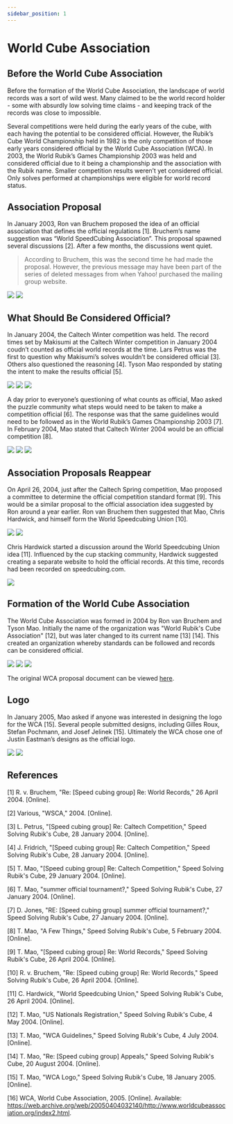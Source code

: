 ```yaml
---
sidebar_position: 1
---
```


# World Cube Association

## Before the World Cube Association

Before the formation of the World Cube Association, the landscape of world records was a sort of wild west. Many claimed to be the world record holder - some with absurdly low solving time claims - and keeping track of the records was close to impossible.

Several competitions were held during the early years of the cube, with each having the potential to be considered official. However, the Rubik’s Cube World Championship held in 1982 is the only competition of those early years considered official by the World Cube Association (WCA). In 2003, the World Rubik’s Games Championship 2003 was held and considered official due to it being a championship and the association with the Rubik name. Smaller competition results weren’t yet considered official. Only solves performed at championships were eligible for world record status.

## Association Proposal

In January 2003, Ron van Bruchem proposed the idea of an official association that defines the official regulations [1]. Bruchem’s name suggestion was “World SpeedCubing Association”. This proposal spawned several discussions [2]. After a few months, the discussions went quiet.

> According to Bruchem, this was the second time he had made the proposal. However, the previous message may have been part of the series of deleted messages from when Yahoo! purchased the mailing group website.

![](img/WCA/Bruchem2.png)
![](img/WCA/WSCA.png)

## What Should Be Considered Official?

In January 2004, the Caltech Winter competition was held. The record times set by Makisumi at the Caltech Winter competition in January 2004 coudn’t counted as official world records at the time. Lars Petrus was the first to question why Makisumi’s solves wouldn’t be considered official [3]. Others also questioned the reasoning [4]. Tyson Mao responded by stating the intent to make the results official [5].

![](img/WCA/Petrus1.png)
![](img/WCA/Fridrich1.png)
![](img/WCA/Mao4.png)

A day prior to everyone’s questioning of what counts as official, Mao asked the puzzle community what steps would need to be taken to make a competition official [6]. The response was that the same guidelines would need to be followed as in the World Rubik’s Games Championship 2003 [7]. In February 2004, Mao stated that Caltech Winter 2004 would be an official competition [8].

![](img/WCA/Mao5.png)
![](img/WCA/Jones1.png)
![](img/WCA/Mao6.png)

## Association Proposals Reappear

On April 26, 2004, just after the Caltech Spring competition, Mao proposed a committee to determine the official competition standard format [9]. This would be a similar proposal to the official association idea suggested by Ron around a year earlier. Ron van Bruchem then suggested that Mao, Chris Hardwick, and himself form the World Speedcubing Union [10].

![](img/WCA/Mao7.png)
![](img/WCA/Bruchem1.png)

Chris Hardwick started a discussion around the World Speedcubing Union idea [11]. Influenced by the cup stacking community, Hardwick suggested creating a separate website to hold the official records. At this time, records had been recorded on speedcubing.com.

![](img/WCA/Hardwick1.png)

## Formation of the World Cube Association

The World Cube Association was formed in 2004 by Ron van Bruchem and Tyson Mao. Initially the name of the organization was "World Rubik's Cube Association" [12], but was later changed to its current name [13] [14]. This created an organization whereby standards can be followed and records can be considered official.

![](img/WCA/Mao1.png)
![](img/WCA/Mao2.png)
![](img/WCA/Mao3.png)

The original WCA proposal document can be viewed <a href="/archive/wca.htm">here</a>.

## Logo

In January 2005, Mao asked if anyone was interested in designing the logo for the WCA [15]. Several people submitted designs, including Gilles Roux, Stefan Pochmann, and Josef Jelinek [15]. Ultimately the WCA chose one of Justin Eastman’s designs as the official logo.

![](img/WCA/Logo1.png)
![](img/WCA/Logo2.gif)

## References

[1] R. v. Bruchem, "Re: [Speed cubing group] Re: World Records," 26 April 2004. [Online]. 

[2] Various, "WSCA," 2004. [Online]. 

[3] L. Petrus, "[Speed cubing group] Re: Caltech Competition," Speed Solving Rubik's Cube, 28 January 2004. [Online]. 

[4] J. Fridrich, "[Speed cubing group] Re: Caltech Competition," Speed Solving Rubik's Cube, 28 January 2004. [Online]. 

[5] T. Mao, "[Speed cubing group] Re: Caltech Competition," Speed Solving Rubik's Cube, 29 January 2004. [Online]. 

[6] T. Mao, "summer official tournament?," Speed Solving Rubik's Cube, 27 January 2004. [Online]. 

[7] D. Jones, "RE: [Speed cubing group] summer official tournament?," Speed Solving Rubik's Cube, 27 January 2004. [Online]. 

[8] T. Mao, "A Few Things," Speed Solving Rubik's Cube, 5 February 2004. [Online]. 

[9] T. Mao, "[Speed cubing group] Re: World Records," Speed Solving Rubik's Cube, 26 April 2004. [Online]. 

[10] R. v. Bruchem, "Re: [Speed cubing group] Re: World Records," Speed Solving Rubik's Cube, 26 April 2004. [Online]. 

[11] C. Hardwick, "World Speedcubing Union," Speed Solving Rubik's Cube, 26 April 2004. [Online]. 

[12] T. Mao, "US Nationals Registration," Speed Solving Rubik's Cube, 4 May 2004. [Online]. 

[13] T. Mao, "WCA Guidelines," Speed Solving Rubik's Cube, 4 July 2004. [Online]. 

[14] T. Mao, "Re: [Speed cubing group] Appeals," Speed Solving Rubik's Cube, 20 August 2004. [Online]. 

[15] T. Mao, "WCA Logo," Speed Solving Rubik's Cube, 18 January 2005. [Online]. 

[16] WCA, World Cube Association, 2005. [Online]. Available: https://web.archive.org/web/20050404032140/http://www.worldcubeassociation.org/index2.html.